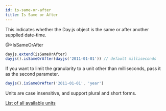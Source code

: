 ```yaml
---
id: is-same-or-after
title: Is Same or After
---
```


This indicates whether the Day.js object is the same or after another supplied date-time.

@>IsSameOrAfter

```js
dayjs.extend(isSameOrAfter)
dayjs().isSameOrAfter(dayjs('2011-01-01')) // default milliseconds
```
If you want to limit the granularity to a unit other than milliseconds, pass it as the second parameter.

```js
dayjs().isSameOrAfter('2011-01-01', 'year')
```

Units are case insensitive, and support plural and short forms.

[List of all available units](../get-set/get#list-of-all-available-units)
